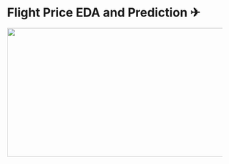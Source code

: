 # Flight Price EDA and Prediction ✈

<p align="center">
  <img width="600" height="300" src="https://c.tenor.com/jWmfyhrj22cAAAAC/plane-flight.gif">
</p>
